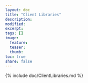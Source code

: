 ```yaml
---
layout: doc
title: "Client Libraries"
description:
modified:
excerpt:
tags: []
image:
  feature:
  teaser:
  thumb:
toc: true
share: false
---
```


{% include doc/ClientLibraries.md %}
